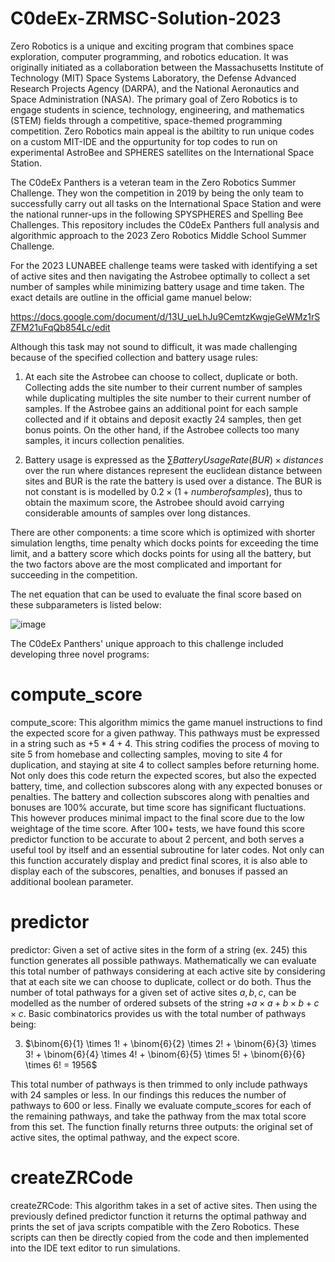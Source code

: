 # C0deEx-ZRMSC-Solution-2023
Zero Robotics is a unique and exciting program that combines space exploration, computer programming, and robotics education. It was originally initiated as a collaboration between the Massachusetts Institute of Technology (MIT) Space Systems Laboratory, the Defense Advanced Research Projects Agency (DARPA), and the National Aeronautics and Space Administration (NASA). The primary goal of Zero Robotics is to engage students in science, technology, engineering, and mathematics (STEM) fields through a competitive, space-themed programming competition. Zero Robotics main appeal is the abiltity to run unique codes on a custom MIT-IDE and the oppurtunity for top codes to run on experimental AstroBee and SPHERES satellites on the International Space Station.

The C0deEx Panthers is a veteran team in the Zero Robotics Summer Challenge. They won the competition in 2019 by being the only team to successfully carry out all tasks on the International Space Station and were the national runner-ups in the following SPYSPHERES and Spelling Bee Challenges. This repository includes the C0deEx Panthers full analysis and algorithmic approach to the 2023 Zero Robotics Middle School Summer Challenge.

For the 2023 LUNABEE challenge teams were tasked with identifying a set of active sites and then navigating the Astrobee optimally to collect a set number of samples while minimizing battery usage and time taken. The exact details are outline in the official game manuel below:

https://docs.google.com/document/d/13U_ueLhJu9CemtzKwgjeGeWMz1rSZFM21uFqQb854Lc/edit

Although this task may not sound to difficult, it was made challenging because of the specified collection and battery usage rules:

1. At each site the Astrobee can choose to collect, duplicate or both. Collecting adds the site number to their current number of samples while duplicating multiples the site number to their current number of samples. If the Astrobee gains an additional point for each sample collected and if it obtains and deposit exactly 24 samples, then get bonus points. On the other hand, if the Astrobee collects too many samples, it incurs collection penalities.

2. Battery usage is expressed as the $\sum Battery Usage Rate (BUR) \times distances$ over the run where distances represent the euclidean distance between sites and BUR is the rate the battery is used over a distance. The BUR is not constant is is modelled by $0.2 \times (1 + number of samples)$, thus to obtain the maximum score, the Astrobee should avoid carrying considerable amounts of samples over long distances.

There are other components: a time score which is optimized with shorter simulation lengths, time penalty which docks points for exceeding the time limit, and a battery score which docks points for using all the battery, but the two factors above are the most complicated and important for succeeding in the competition.

The net equation that can be used to evaluate the final score based on these subparameters is listed below:

![image](https://github.com/ArmWarrior25/C0deEx-ZRMSC-Solution/assets/87990660/320b4bce-bd8d-49b4-bdc8-a7c25d8bae57)

The C0deEx Panthers' unique approach to this challenge included developing three novel programs:

# compute_score

compute_score: This algorithm mimics the game manuel instructions to find the expected score for a given pathway. This pathways must be expressed in a string such as $+5*4+4$. This string codifies the process of moving to site 5 from homebase and collecting samples, moving to site 4 for duplication, and staying at site 4 to collect samples before returning home. Not only does this code return the expected scores, but also the expected battery, time, and collection subscores along with any expected bonuses or penalties. The battery and collection subscores along with penalties and bonuses are 100% accurate, but time score has significant fluctuations. This however produces minimal impact to the final score due to the low weightage of the time score. After 100+ tests, we have found this score predictor function to be accurate to about $2$ percent, and both serves a useful tool by itself and an essential subroutine for later codes. Not only can this function accurately display and predict final scores, it is also able to display each of the subscores, penalties, and bonuses if passed an additional boolean parameter.

# predictor

predictor: Given a set of active sites in the form of a string (ex. $2 4 5$) this function generates all possible pathways. Mathematically we can evaluate this total number of pathways considering at each active site by considering that at each site we can choose to duplicate, collect or do both. Thus the number of total pathways for a given set of active sites $a, b, c$, can be modelled as the number of ordered subsets of the string $+a \times a+b \times b+c \times c$. Basic combinatorics provides us with the total number of pathways being:

3. $\binom{6}{1} \times 1! + \binom{6}{2} \times 2! + \binom{6}{3} \times 3! + \binom{6}{4} \times 4! + \binom{6}{5} \times 5! + \binom{6}{6} \times 6! = 1956$

This total number of pathways is then trimmed to only include pathways with 24 samples or less. In our findings this reduces the number of pathways to 600 or less. Finally we evaluate compute_scores for each of the remaining pathways, and take the pathway from the max total score from this set. The function finally returns three outputs: the original set of active sites, the optimal pathway, and the expect score.

# createZRCode

createZRCode: This algorithm takes in a set of active sites. Then using the previously defined predictor function it returns the optimal pathway and prints the set of java scripts compatible with the Zero Robotics. These scripts can then be directly copied from the code and then implemented into the IDE text editor to run simulations.
